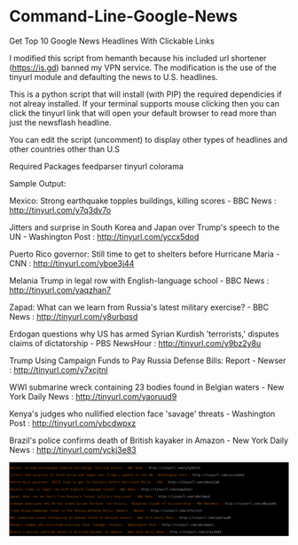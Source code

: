 # Command-Line-Google-News
Get Top 10 Google News Headlines With Clickable Links

I modified this script from hemanth because his included url shortener (https://is.gd) banned my VPN service.
The modification is the use of the tinyurl module and defaulting the news to U.S. headlines.

This is a python script that will install (with PIP) the required dependicies if not alreay installed.
If your terminal supports mouse clicking then you can click the tinyurl link that will open your default browser
to read more than just the newsflash headline.

You can edit the script (uncomment) to display other types of headlines and other countries other than U.S

Required Packages
feedparser tinyurl colorama


Sample Output:

Mexico: Strong earthquake topples buildings, killing scores - BBC News : http://tinyurl.com/y7q3dv7o
 
Jitters and surprise in South Korea and Japan over Trump's speech to the UN - Washington Post : http://tinyurl.com/yccx5dod
 
Puerto Rico governor: Still time to get to shelters before Hurricane Maria - CNN : http://tinyurl.com/yboe3j44
 
Melania Trump in legal row with English-language school - BBC News : http://tinyurl.com/yaqzhan7
 
Zapad: What can we learn from Russia's latest military exercise? - BBC News : http://tinyurl.com/y8urbqsd
 
Erdogan questions why US has armed Syrian Kurdish 'terrorists,' disputes claims of dictatorship - PBS NewsHour : http://tinyurl.com/y9bz2y8u
 
Trump Using Campaign Funds to Pay Russia Defense Bills: Report - Newser : http://tinyurl.com/y7xcjtnl
 
WWI submarine wreck containing 23 bodies found in Belgian waters - New York Daily News : http://tinyurl.com/yaoruud9
 
Kenya's judges who nullified election face 'savage' threats - Washington Post : http://tinyurl.com/ybcdwpxz
 
Brazil's police confirms death of British kayaker in Amazon - New York Daily News : http://tinyurl.com/yckj3e83

![ScreenShot](https://github.com/optio50/Command-Line-Google-News/blob/master/Screenshot%20from%202017-09-19%2022-07-53.png)
